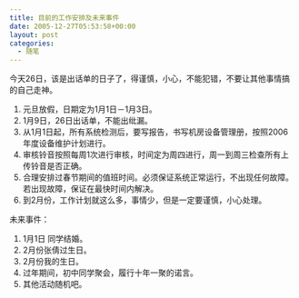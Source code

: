 ```yaml
---
title: 目前的工作安排及未来事件
date: 2005-12-27T05:53:58+00:00
layout: post
categories:
  - 随笔
---
```


今天26日，该是出话单的日子了，得谨慎，小心，不能犯错，不要让其他事情搞的自己走神。

1. 元旦放假，日期定为1月1日－1月3日。
2. 1月9日，26日出话单，不能出纰漏。
3. 从1月1日起，所有系统检测后，要写报告，书写机房设备管理册，按照2006年度设备维护计划进行。
4. 审核铃音按照每周1次进行审核，时间定为周四进行，周一到周三检查所有上传铃音是否正确。
5. 合理安排过春节期间的值班时间。必须保证系统正常运行，不出现任何故障。若出现故障，保证在最快时间内解决。
6. 到2月份，工作计划就这么多，事情少，但是一定要谨慎，小心处理。

未来事件：

1. 1月1日 同学结婚。
2. 2月份张倩过生日。
3. 2月份我的生日。
4. 过年期间，初中同学聚会，履行十年一聚的诺言。
5. 其他活动随机吧。